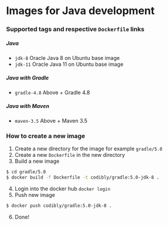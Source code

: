 # Images for Java development

### Supported tags and respective ```Dockerfile``` links

##### Java
* ```jdk-8```  Oracle Java 8 on Ubuntu base image
* ```jdk-11``` Oracle Java 11 on Ubuntu base image

##### Java with Gradle
* ```gradle-4.8``` Above + Gradle 4.8

##### Java with Maven
* ```maven-3.5``` Above + Maven 3.5

### How to create a new image
1. Create a new directory for the image for example `gradle/5.0`
2. Create a new `Dockerfile` in the new directory
3. Build a new image 
```bash
$ cd gradle/5.0
$ docker build -f Dockerfile -t codibly/gradle:5.0-jdk-8 .
```
4. Login into the docker hub `docker login`
5. Push new image
```bash
$ docker push codibly/gradle:5.0-jdk-8 .
```
6. Done!